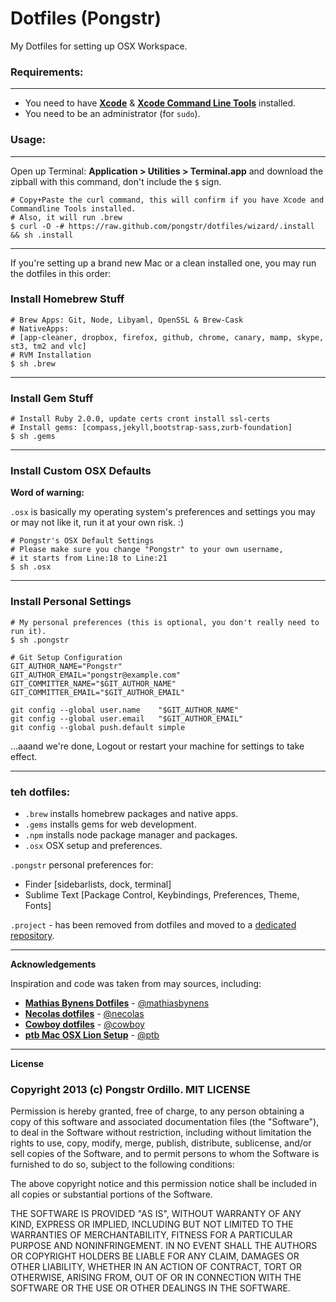 Dotfiles (Pongstr)
==================

My Dotfiles for setting up OSX Workspace.

### Requirements:

-----------------

  - You need to have **[Xcode](https://developer.apple.com/xcode/)** &amp; **[Xcode Command Line Tools](https://developer.apple.com/downloads)** installed.
  - You need to be an administrator (for ```sudo```).
  
### Usage:

-----------------

Open up Terminal: **Application > Utilities > Terminal.app** and download the zipball with this command, don't include the ```$``` sign.

```shell
# Copy+Paste the curl command, this will confirm if you have Xcode and Commandline Tools installed.
# Also, it will run .brew
$ curl -O -# https://raw.github.com/pongstr/dotfiles/wizard/.install && sh .install
```

-----------------

If you're setting up a brand new Mac or a clean installed one, you may run the dotfiles in this order:

### Install Homebrew Stuff

```shell
# Brew Apps: Git, Node, Libyaml, OpenSSL & Brew-Cask
# NativeApps: 
# [app-cleaner, dropbox, firefox, github, chrome, canary, mamp, skype, st3, tm2 and vlc]
# RVM Installation
$ sh .brew
```

-----------------

### Install Gem Stuff

```shell
# Install Ruby 2.0.0, update certs cront install ssl-certs
# Install gems: [compass,jekyll,bootstrap-sass,zurb-foundation]
$ sh .gems
```

-----------------

### Install Custom OSX Defaults

**Word of warning:** 

```.osx``` is basically my operating system's preferences and settings
you may or may not like it, run it at your own risk. :)

```shell
# Pongstr's OSX Default Settings
# Please make sure you change "Pongstr" to your own username,
# it starts from Line:18 to Line:21
$ sh .osx
```

-----------------

### Install Personal Settings

```shell
# My personal preferences (this is optional, you don't really need to run it).
$ sh .pongstr

# Git Setup Configuration
GIT_AUTHOR_NAME="Pongstr"
GIT_AUTHOR_EMAIL="pongstr@example.com"
GIT_COMMITTER_NAME="$GIT_AUTHOR_NAME"
GIT_COMMITTER_EMAIL="$GIT_AUTHOR_EMAIL"

git config --global user.name    "$GIT_AUTHOR_NAME"
git config --global user.email   "$GIT_AUTHOR_EMAIL"
git config --global push.default simple
```

...aaand we're done, Logout or restart your machine for settings to take effect.


-----------------

### teh dotfiles:

- ```.brew```  installs homebrew packages and native apps.
- ```.gems```  installs gems for web development.
- ```.npm```   installs node package manager and packages.
- ```.osx```   OSX setup and preferences.
  
```.pongstr``` personal preferences for:
  - Finder [sidebarlists, dock, terminal]
  - Sublime Text [Package Control, Keybindings, Preferences, Theme, Fonts]

```.project``` - has been removed from dotfiles and moved to a [dedicated repository](https://github.com/pongstr/jekyll-boilerplate).

-----------------
                  
**Acknowledgements**

Inspiration and code was taken from may sources, including:
  
  - **[Mathias Bynens Dotfiles](https://github.com/mathiasbynens/dotfiles)** - [@mathiasbynens](https://github.com/mathiasbynens/) 
  - **[Necolas dotfiles](https://github.com/necolas/dotfiles)** - [@necolas](https://github.com/necolas/)             
  - **[Cowboy dotfiles](https://github.com/cowboy/dotfiles)** - [@cowboy](https://twitter.com/cowboy/) 
  - **[ptb Mac OSX Lion Setup](https://github.com/ptb/Mac-OS-X-Lion-Setup)** - [@ptb](https://github.com/ptb/)         

-----------------

**License**


### Copyright 2013 (c) Pongstr Ordillo. MIT LICENSE

Permission is hereby granted, free of charge, to any person obtaining a copy of this software and associated documentation files (the "Software"), to deal in the Software without restriction, including without limitation the rights to use, copy, modify, merge, publish, distribute, sublicense, and/or sell copies of the Software, and to permit persons to whom the Software is furnished to do so, subject to the following conditions:

The above copyright notice and this permission notice shall be included in all copies or substantial portions of the Software.

THE SOFTWARE IS PROVIDED "AS IS", WITHOUT WARRANTY OF ANY KIND, EXPRESS OR IMPLIED, INCLUDING BUT NOT LIMITED TO THE WARRANTIES OF MERCHANTABILITY, FITNESS FOR A PARTICULAR PURPOSE AND NONINFRINGEMENT. IN NO EVENT SHALL THE AUTHORS OR COPYRIGHT HOLDERS BE LIABLE FOR ANY CLAIM, DAMAGES OR OTHER LIABILITY, WHETHER IN AN ACTION OF CONTRACT, TORT OR OTHERWISE, ARISING FROM, OUT OF OR IN CONNECTION WITH THE SOFTWARE OR THE USE OR OTHER DEALINGS IN THE SOFTWARE.

